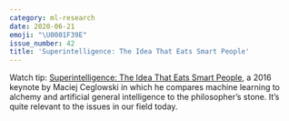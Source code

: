 ```yaml
---
category: ml-research
date: 2020-06-21
emoji: "\U0001F39E"
issue_number: 42
title: 'Superintelligence: The Idea That Eats Smart People'
---
```


Watch tip: [Superintelligence: The Idea That Eats Smart People](https://www.youtube.com/watch?utm_campaign=Dynamically%20Typed&utm_medium=email&utm_source=Revue%20newsletter&v=kErHiET5YPw), a 2016 keynote by Maciej Ceglowski in which he compares machine learning to alchemy and artificial general intelligence to the philosopher’s stone.
It’s quite relevant to the issues in our field today.